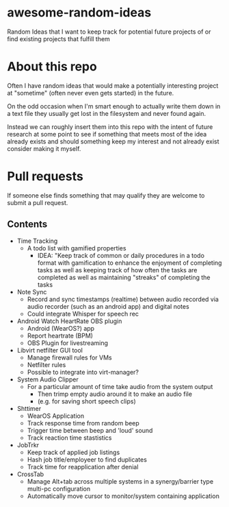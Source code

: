 # awesome-random-ideas
Random Ideas that I want to keep track for potential future projects of or find existing projects that fulfill them

# About this repo
Often I have random ideas that would make a potentially interesting project at "sometime" (often never even gets started) in the future.

On the odd occasion when I'm smart enough to actually write them down in a text file they usually get lost in the filesystem and never found again.

Instead we can roughly insert them into this repo with the intent of future research at some point to see if something that meets most of the idea already exists and should something keep my interest and not already exist consider making it myself.

# Pull requests
If someone else finds something that may qualify they are welcome to submit a pull request.

## Contents
- Time Tracking
  - A todo list with gamified properties
    - IDEA: "Keep track of common or daily procedures in a todo format with gamification to enhance the enjoyment of completing tasks as well as keeping track of how often the tasks are completed as well as maintaining "streaks" of completing the tasks
- Note Sync
  - Record and sync timestamps (realtime) between audio recorded via audio recorder (such as an android app) and digital notes
  - Could integrate Whisper for speech rec
- Android Watch HeartRate OBS plugin
  - Android (WearOS?) app
  - Report heartrate (BPM)
  - OBS Plugin for livestreaming
- Libvirt netfilter GUI tool
    - Manage firewall rules for VMs
    - Netfilter rules
    - Possible to integrate into virt-manager?
- System Audio Clipper
  - For a particular amount of time take audio from the system output
    - Then trimp empty audio around it to make an audio file
    - (e.g. for saving short speech clips)
- Shttimer
  - WearOS Application
  - Track response time from random beep
  - Trigger time between beep and 'loud' sound
  - Track reaction time stastistics
- JobTrkr
  - Keep track of applied job listings
  - Hash job title/employeer to find duplicates
  - Track time for reapplication after denial
- CrossTab
  - Manage Alt+tab across multiple systems in a synergy/barrier type multi-pc configuration
  - Automatically move cursor to monitor/system containing application
